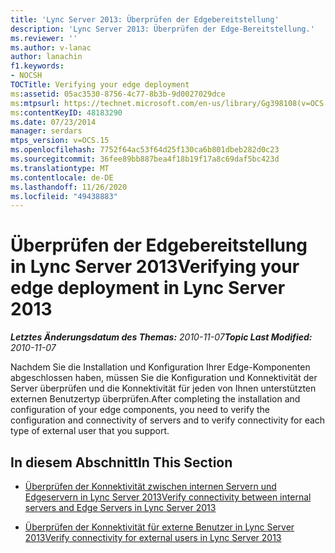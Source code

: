 ```yaml
---
title: 'Lync Server 2013: Überprüfen der Edgebereitstellung'
description: 'Lync Server 2013: Überprüfen der Edge-Bereitstellung.'
ms.reviewer: ''
ms.author: v-lanac
author: lanachin
f1.keywords:
- NOCSH
TOCTitle: Verifying your edge deployment
ms:assetid: 05ac3530-8756-4c77-8b3b-9d0027029dce
ms:mtpsurl: https://technet.microsoft.com/en-us/library/Gg398108(v=OCS.15)
ms:contentKeyID: 48183290
ms.date: 07/23/2014
manager: serdars
mtps_version: v=OCS.15
ms.openlocfilehash: 7752f64ac53f64d25f130ca6b801dbeb282d0c23
ms.sourcegitcommit: 36fee89bb887bea4f18b19f17a8c69daf5bc423d
ms.translationtype: MT
ms.contentlocale: de-DE
ms.lasthandoff: 11/26/2020
ms.locfileid: "49438883"
---
```

# <a name="verifying-your-edge-deployment-in-lync-server-2013"></a><span data-ttu-id="5809e-103">Überprüfen der Edgebereitstellung in Lync Server 2013</span><span class="sxs-lookup"><span data-stu-id="5809e-103">Verifying your edge deployment in Lync Server 2013</span></span>

<div data-xmlns="http://www.w3.org/1999/xhtml">

<div class="topic" data-xmlns="http://www.w3.org/1999/xhtml" data-msxsl="urn:schemas-microsoft-com:xslt" data-cs="https://msdn.microsoft.com/">

<div data-asp="https://msdn2.microsoft.com/asp">



</div>

<div id="mainSection">

<div id="mainBody"><span data-ttu-id="5809e-104">

<span> </span></span><span class="sxs-lookup"><span data-stu-id="5809e-104">

<span> </span></span></span>

<span data-ttu-id="5809e-105">_**Letztes Änderungsdatum des Themas:** 2010-11-07_</span><span class="sxs-lookup"><span data-stu-id="5809e-105">_**Topic Last Modified:** 2010-11-07_</span></span>

<span data-ttu-id="5809e-106">Nachdem Sie die Installation und Konfiguration Ihrer Edge-Komponenten abgeschlossen haben, müssen Sie die Konfiguration und Konnektivität der Server überprüfen und die Konnektivität für jeden von Ihnen unterstützten externen Benutzertyp überprüfen.</span><span class="sxs-lookup"><span data-stu-id="5809e-106">After completing the installation and configuration of your edge components, you need to verify the configuration and connectivity of servers and to verify connectivity for each type of external user that you support.</span></span>

<div>

## <a name="in-this-section"></a><span data-ttu-id="5809e-107">In diesem Abschnitt</span><span class="sxs-lookup"><span data-stu-id="5809e-107">In This Section</span></span>

  - [<span data-ttu-id="5809e-108">Überprüfen der Konnektivität zwischen internen Servern und Edgeservern in Lync Server 2013</span><span class="sxs-lookup"><span data-stu-id="5809e-108">Verify connectivity between internal servers and Edge Servers in Lync Server 2013</span></span>](lync-server-2013-verify-connectivity-between-internal-servers-and-edge-servers.md)

  - [<span data-ttu-id="5809e-109">Überprüfen der Konnektivität für externe Benutzer in Lync Server 2013</span><span class="sxs-lookup"><span data-stu-id="5809e-109">Verify connectivity for external users in Lync Server 2013</span></span>](lync-server-2013-verify-connectivity-for-external-users.md)

<span data-ttu-id="5809e-110"></div>

</div>

<span> </span>

</div>

</div>

</span><span class="sxs-lookup"><span data-stu-id="5809e-110"></div>

</div>

<span> </span>

</div>

</div>

</span></span></div>

